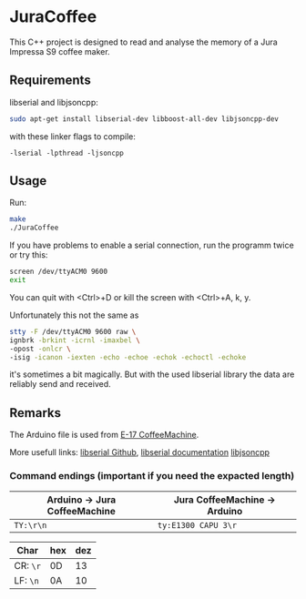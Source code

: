# JuraCoffee
This C++ project is designed to read and analyse the memory of a Jura Impressa S9 coffee maker.

## Requirements
libserial and libjsoncpp:
```sh
sudo apt-get install libserial-dev libboost-all-dev libjsoncpp-dev
```

with these linker flags to compile:
```
-lserial -lpthread -ljsoncpp
```

## Usage
Run:
```sh
make
./JuraCoffee
```

If you have problems to enable a serial connection, run the programm twice or try this:
```sh
screen /dev/ttyACM0 9600
exit
```
You can quit with \<Ctrl\>+D or kill the screen with \<Ctrl\>+A, k, y.

Unfortunately this not the same as
```sh
stty -F /dev/ttyACM0 9600 raw \
ignbrk -brkint -icrnl -imaxbel \
-opost -onlcr \
-isig -icanon -iexten -echo -echoe -echok -echoctl -echoke
```
it's sometimes a bit magically. But with the used libserial library the data are reliably send and received.

## Remarks
The Arduino file is used from [E-17 CoffeeMachine](https://collaborating.tuhh.de/e-17/General/CoffeeMachine/tree/master/arduino).

More usefull links:
[libserial Github](https://github.com/crayzeewulf/libserial), [libserial documentation](https://libserial.readthedocs.io/en/latest/index.html)
[libjsoncpp](https://en.wikibooks.org/wiki/JsonCpp)

### Command endings (important if you need the expacted length)
| Arduino -> Jura CoffeeMachine | Jura CoffeeMachine -> Arduino |
| ----------------------------- | ----------------------------- |
| ```TY:\r\n```                 | ```ty:E1300 CAPU 3\r```       |

| Char         | hex | dez |
| ------------ | --- | --- |
| CR: ```\r``` | 0D  | 13  |
| LF: ```\n``` | 0A  | 10  |



